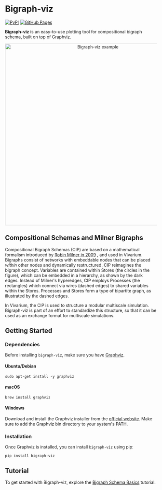 # Bigraph-viz

[![PyPI](https://img.shields.io/pypi/v/bigraph-viz.svg)](https://pypi.org/project/bigraph-viz/)
[![GitHub Pages](https://img.shields.io/badge/GitHub%20Pages-Tutorial-brightgreen)](https://vivarium-collective.github.io/bigraph-viz/notebooks/basics.html)

**Bigraph-viz** is an easy-to-use plotting tool for compositional bigraph schema, built on top of Graphviz. 

<p align="center">
    <img src="https://github.com/vivarium-collective/bigraph-viz/blob/main/doc/_static/nested_composite.png?raw=true" width="600" alt="Bigraph-viz example">
</p>

## Compositional Schemas and Milner Bigraphs

Compositional Bigraph Schemas (CIP) are based on a mathematical formalism introduced by 
<a href="https://www.google.com/search?q=the+space+and+motion+of+communicating+agents+by+robin+milner" target="_blank">Robin Milner in 2009</a>
, and used in Vivarium. 
Bigraphs consist of networks with embeddable nodes that can be placed *within* other nodes and dynamically restructured.
CIP reimagines the bigraph concept. Variables are contained within Stores (the circles in the figure), which can be embedded
in a hierarchy, as shown by the dark edges. Instead of Milner's hyperedges, CIP employs Processes (the rectangles) which 
connect via wires (dashed edges) to shared variables within the Stores. Processes and Stores form a type of bipartite graph, 
as illustrated by the dashed edges.

In Vivarium, the CIP is used to structure a modular multiscale simulation. Bigraph-viz is part of an effort to
standardize this structure, so that it can be used as an exchange format for multiscale simulations.

## Getting Started


### Dependencies

Before installing `bigraph-viz`, make sure you have [Graphviz](https://pypi.org/project/graphviz/).

#### Ubuntu/Debian

```console
sudo apt-get install -y graphviz
```
#### macOS

```console
brew install graphviz
```

#### Windows
Download and install the Graphviz installer from the [official website](https://graphviz.org/download/). 
Make sure to add the Graphviz bin directory to your system's PATH.

### Installation

Once Graphviz is installed, you can install `bigraph-viz` using pip:

```console
pip install bigraph-viz
```

## Tutorial

To get started with Bigraph-viz, explore the [Bigraph Schema Basics](https://vivarium-collective.github.io/bigraph-viz/notebooks/basics.html) tutorial.
